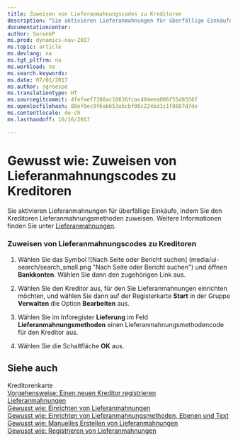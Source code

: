 ```yaml
---
title: Zuweisen von Lieferanmahnungscodes zu Kreditoren
description: "Sie aktivieren Lieferanmahnungen für überfällige Einkäufe, indem Sie den Kreditoren Lieferanmahnungsmethoden zuweisen. Weitere Informationen finden Sie unter [Lieferanmahnungen](delivery-reminders.md)."
documentationcenter: 
author: SorenGP
ms.prod: dynamics-nav-2017
ms.topic: article
ms.devlang: na
ms.tgt_pltfrm: na
ms.workload: na
ms.search.keywords: 
ms.date: 07/01/2017
ms.author: sgroespe
ms.translationtype: HT
ms.sourcegitcommit: 4fefaef7380ac10836fcac404eea006f55d8556f
ms.openlocfilehash: 88ef0ec9f6ab653abcbf06c224bd1c1f8687d7de
ms.contentlocale: de-ch
ms.lasthandoff: 10/16/2017

---
```

# <a name="how-to-assign-delivery-reminder-codes-to-vendors"></a>Gewusst wie: Zuweisen von Lieferanmahnungscodes zu Kreditoren
Sie aktivieren Lieferanmahnungen für überfällige Einkäufe, indem Sie den Kreditoren Lieferanmahnungsmethoden zuweisen. Weitere Informationen finden Sie unter [Lieferanmahnungen](delivery-reminders.md).  
  
### <a name="to-assign-delivery-reminders-codes-to-vendors"></a>Zuweisen von Lieferanmahnungscodes zu Kreditoren  
  
1.  Wählen Sie das Symbol ![Nach Seite oder Bericht suchen] (media/ui-search/search_small.png "Nach Seite oder Bericht suchen") und öffnen **Bankkonten**. Wählen Sie dann den zugehörigen Link aus.  
  
2.  Wählen Sie den Kreditor aus, für den Sie Lieferanmahnungen einrichten möchten, und wählen Sie dann auf der Registerkarte **Start** in der Gruppe **Verwalten** die Option **Bearbeiten** aus.  
  
3.  Wählen Sie im Inforegister **Lieferung** im Feld **Lieferanmahnungsmethoden** einen Lieferanmahnungsmethodencode für den Kreditor aus.  
  
4.  Wählen Sie die Schaltfläche **OK** aus.  
  
## <a name="see-also"></a>Siehe auch  
 Kreditorenkarte   
 [Vorgehensweise: Einen neuen Kreditor registrieren](how-to-register-new-vendors.md)   
 [Lieferanmahnungen](delivery-reminders.md)   
 [Gewusst wie: Einrichten von Lieferanmahnungen](how-to-set-up-delivery-reminders.md)   
 [Gewusst wie: Einrichten von Lieferanmahnungsmethoden, Ebenen und Text](how-to-set-up-delivery-reminder-terms-levels-and-text.md)   
 [Gewusst wie: Manuelles Erstellen von Lieferanmahnungen](how-to-create-delivery-reminders-manually.md)   
 [Gewusst wie: Registrieren von Lieferanmahnungen](how-to-issue-delivery-reminders.md)
